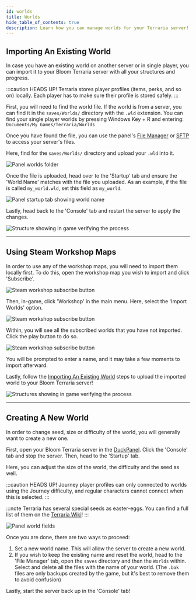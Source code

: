```yaml
---
id: worlds
title: Worlds
hide_table_of_contents: true
description: Learn how you can manage worlds for your Terraria server!
---
```


## Importing An Existing World

In case you have an existing world on another server or in single player, you can import it to your Bloom Terraria
server with all your structures and progress.

:::caution HEADS UP!
Terraria stores player profiles (items, perks, and so on) locally.
Each player has to make sure their profile is stored safely.
:::

First, you will need to find the world file. If the world is from a server, you can find it in the `saves/Worlds/`
directory with the `.wld` extension.
You can find your single player worlds by pressing Windows Key + R and entering: `Documents/My Games/Terraria/Worlds`

Once you have found the file, you can use the panel's [File Manager](/using_the_panel/file-manager-controls.md)
or [SFTP](/using_the_panel/sftp.md) to access your server's files.

Here, find for the `saves/Worlds/` directory and upload your `.wld` into it.

![Panel worlds folder](/games/terraria/worlds/panel.png)

Once the file is uploaded, head over to the 'Startup' tab and ensure the 'World Name' matches with the file you
uploaded. As an example, if the file is called `my_world.wld`, set this field as `my_world`.

![Panel startup tab showing world name](/games/terraria/worlds/startup.png)

Lastly, head back to the 'Console' tab and restart the server to apply the changes.

![Structure showing in game verifying the process](/games/terraria/worlds/verification.png)

---

## Using Steam Workshop Maps

In order to use any of the workshop maps, you will need to import them locally first.
To do this, open the workshop map you wish to import and click 'Subscribe'.

![Steam workshop subscribe button](/games/terraria/worlds/steam.png)

Then, in-game, click 'Workshop' in the main menu. Here, select the 'Import Worlds' option.

![Steam workshop subscribe button](/games/terraria/worlds/menu.png)

Within, you will see all the subscribed worlds that you have not imported. Click the play button to do so.

![Steam workshop subscribe button](/games/terraria/worlds/import.png)

You will be prompted to enter a name, and it may take a few moments to import afterward.

Lastly, follow the [Importing An Existing World](#importing-an-existing-world) steps to upload the imported world to
your Bloom Terraria server!

![Structures showing in game verifying the process](/games/terraria/worlds/imported.png)

---

## Creating A New World

In order to change seed, size or difficulty of the world, you will generally want to create a new one.

First, open your Bloom Terraria server in the [DuckPanel](https://mc.bloom.host/). Click the 'Console' tab and stop the
server. Then, head to the 'Startup' tab.

Here, you can adjust the size of the world, the difficulty and the seed as well.

:::caution HEADS UP!
Journey player profiles can only connected to worlds using the Journey difficulty, and regular characters cannot
connect when this is selected.
:::

:::note
Terraria has several special seeds as easter-eggs. You can find a full list of them on
the [Terraria Wiki](https://terraria.fandom.com/wiki/Secret_world_seeds)!
:::

![Panel world fields](/games/terraria/worlds/fields.png)

Once you are done, there are two ways to proceed:

1. Set a new world name. This will allow the server to create a new world.
2. If you wish to keep the existing name and reset the world, head to the 'File Manager' tab, open the `saves` directory
   and then the `Worlds` within. Select and delete all the files with the name of your world. (The `.bak` files are
   only backups created by the game, but it's best to remove them to avoid confusion)

Lastly, start the server back up in the 'Console' tab!


